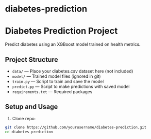# diabetes-prediction
# Diabetes Prediction Project

Predict diabetes using an XGBoost model trained on health metrics.

## Project Structure
- `data/` — Place your diabetes.csv dataset here (not included)
- `model/` — Trained model files (ignored in git)
- `train.py` — Script to train and save the model
- `predict.py` — Script to make predictions with saved model
- `requirements.txt` — Required packages

## Setup and Usage

1. Clone repo:

```bash
git clone https://github.com/yourusername/diabetes-prediction.git
cd diabetes-prediction


